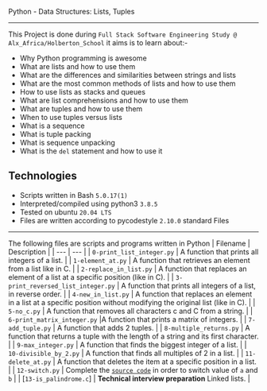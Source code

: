 Python - Data Structures: Lists, Tuples

 ---------------------------
This Project is done during `Full Stack Software Engineering Study @ Alx_Africa/Holberton_School` it aims is to learn about:-
- Why Python programming is awesome
- What are lists and how to use them
- What are the differences and similarities between strings and lists
- What are the most common methods of lists and how to use them
- How to use lists as stacks and queues
- What are list comprehensions and how to use them
- What are tuples and how to use them
- When to use tuples versus lists
- What is a sequence
- What is tuple packing
- What is sequence unpacking
- What is the `del` statement and how to use it

Technologies
 ---------------------------
- Scripts written in Bash `5.0.17(1)` 
- Interpreted/compiled using python3 `3.8.5` 
- Tested on ubuntu `20.04 LTS`
- Files are written according to pycodestyle `2.10.0` standard 
Files
 --------------------------
The following files are scripts and programs written in Python
| Filename | Description |
| --- | --- |
| `0-print_list_integer.py` | A function that prints all integers of a list. |
| `1-element_at.py` | A function that retrieves an element from a list like in C. |
| `2-replace_in_list.py` | A function that replaces an element of a list at a specific position (like in C). |
| `3-print_reversed_list_integer.py` | A function that prints all integers of a list, in reverse order. |
| `4-new_in_list.py` | A function that replaces an element in a list at a specific position without modifying the original list (like in C). |
| `5-no_c.py` | A function that removes all characters c and C from a string. |
| `6-print_matrix_integer.py` |A function that prints a matrix of integers. |
| `7-add_tuple.py` | A function that adds 2 tuples. |
| `8-multiple_returns.py` | A function that returns a tuple with the length of a string and its first character. |
| `9-max_integer.py` | A function that finds the biggest integer of a list. |
| `10-divisible_by_2.py` | A function that finds all multiples of 2 in a list. |
| `11-delete_at.py` | A function that deletes the item at a specific position in a list. |
| `12-switch.py` | Complete the [`source code`](https://github.com/holbertonschool/0x03.py/blob/master/12-switch_py) in order to switch value of `a` and `b` |
 | [`13-is_palindrome.c`] | **Technical interview preparation** Linked lists. |

